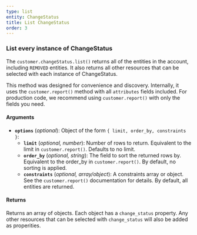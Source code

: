 ```yaml
---
type: list
entity: ChangeStatus
title: List ChangeStatus
order: 3
---
```


### List every instance of ChangeStatus

The `customer.changeStatus.list()` returns all of the entities in the account, including `REMOVED` entities. It also returns all other resources that can be selected with each instance of ChangeStatus.

This method was designed for convenience and discovery. Internally, it uses the `customer.report()` method with all `attributes` fields included. For production code, we recommend using `customer.report()` with only the fields you need.

#### Arguments

- **`options`** (_optional_): Object of the form `{ limit, order_by, constraints }`:
  - **`limit`** (_optional, number_): Number of rows to return. Equivalent to the limit in `customer.report()`. Defaults to no limit.
  - **`order_by`** (_optional, string_): The field to sort the returned rows by. Equivalent to the order_by in `customer.report()`. By default, no sorting is applied.
  - **`constraints`** (_optional, array/object_): A constraints array or object. See the `customer.report()` documentation for details. By default, all entities are returned.

#### Returns

Returns an array of objects.
Each object has a `change_status` property. Any other resources that can be selected with `change_status` will also be added as properities.
